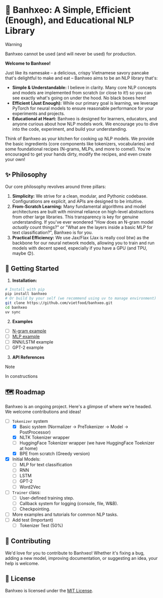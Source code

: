 # 🥞 Banhxeo: A Simple, Efficient (Enough), and Educational NLP Library

> [!WARNING] 
> Banhxeo cannot be used (and will never be used) for production.

**Welcome to Banhxeo!**

Just like its namesake – a delicious, crispy Vietnamese savory pancake that's delightful to make and eat – Banhxeo aims to be an NLP library that's:

*   **Simple & Understandable:** I believe in clarity. Many core NLP concepts and models are implemented from scratch (or close to it!) so you can see exactly what's going on under the hood. No black boxes here!
*   **Efficient (Just Enough):** While our primary goal is learning, we leverage PyTorch for neural models to ensure reasonable performance for your experiments and projects.
*   **Educational at Heart:** Banhxeo is designed for learners, educators, and anyone curious about how NLP models work. We encourage you to dive into the code, experiment, and build your understanding.

Think of Banhxeo as your kitchen for cooking up NLP models. We provide the basic ingredients (core components like tokenizers, vocabularies) and some foundational recipes (N-grams, MLPs, and more to come!). You're encouraged to get your hands dirty, modify the recipes, and even create your own!

## ✨ Philosophy

Our core philosophy revolves around three pillars:

1.  **Simplicity:** We strive for a clean, modular, and Pythonic codebase. Configurations are explicit, and APIs are designed to be intuitive.
2.  **From-Scratch Learning:** Many fundamental algorithms and model architectures are built with minimal reliance on high-level abstractions from other large libraries. This transparency is key for genuine understanding. If you've ever wondered "How does an N-gram model *actually* count things?" or "What are the layers inside a basic MLP for text classification?", Banhxeo is for you.
3.  **Practical Efficiency:** We use Jax/Flax (Jax is really cool btw) as the backbone for our neural network models, allowing you to train and run models with decent speed, especially if you have a GPU (and TPU, maybe 😊).

## 🚀 Getting Started

1. **Installation:**

```bash
# Install with pip 
pip install banhxeo 
# Or build by your self (we recommend using uv to manage environment)
git clone https://github.com/vietfood/banhxeo.git
cd banhxeo
uv sync
```
2. **Examples**

- [ ] [N-gram example]()
- [ ] [MLP example]()
- [ ] RNN/LSTM example
- [ ] GPT-2 example

3. **API References**

>[!NOTE]
>In constructions

## 🗺️ Roadmap

Banhxeo is an ongoing project. Here's a glimpse of where we're headed. We welcome contributions and ideas!

- [ ] `Tokenizer` system
    - [x] Basic system (Normalizer -> PreTokenizer -> Model -> PostProcessor)
    - [x] NLTK Tokenizer wrapper
    - [ ] HuggingFace Tokenizer wrapper (we have HuggingFace Toeknizer at home)
    - [x] BPE from scratch (Greedy version)
-  [x] Initial Models:
    - [ ] MLP for text classification
    - [ ] RNN
    - [ ] LSTM
    - [ ] GPT-2
    - [ ] Word2Vec
- [ ] `Trainer` class:
   - [ ] User-defined training step.
   - [ ] Callback system for logging (console, file, W&B).
   - [ ] Checkpointing.
- [ ] More examples and tutorials for common NLP tasks.
- [ ] Add test (Important)
    - [ ] Tokenizer Test (50%)

## 🤝 Contributing

We'd love for you to contribute to Banhxeo! Whether it's fixing a bug, adding a new model, improving documentation, or suggesting an idea, your help is welcome.

## 📜 License

Banhxeo is licensed under the [MIT License](LICENSE).